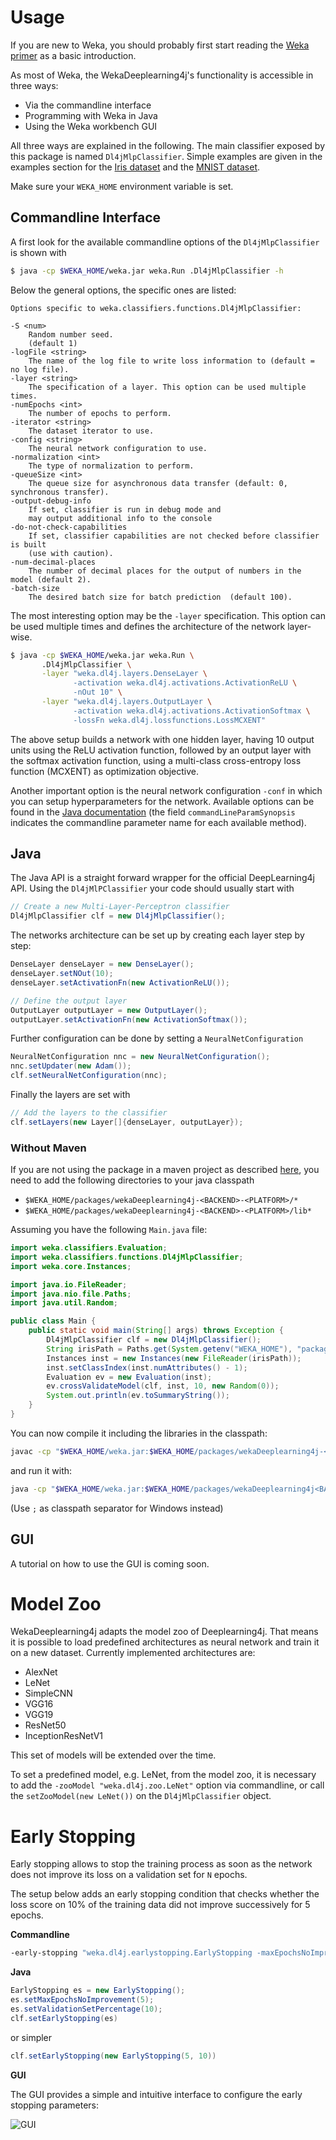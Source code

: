 # Usage
If you are new to Weka, you should probably first start reading the [Weka primer](https://weka.wikispaces.com/Primer) as a basic introduction.

As most of Weka, the WekaDeeplearning4j's functionality is accessible in three ways:

- Via the commandline interface
- Programming with Weka in Java
- Using the Weka workbench GUI

All three ways are explained in the following. The main classifier exposed by this package is named `Dl4jMlpClassifier`.
Simple examples are given in the examples section for the [Iris dataset](examples/classifying-iris) and the [MNIST dataset](examples/classifying-mnist).

Make sure your `WEKA_HOME` environment variable is set.
## Commandline Interface
A first look for the available commandline options of the `Dl4jMlpClassifier` is shown with
```bash
$ java -cp $WEKA_HOME/weka.jar weka.Run .Dl4jMlpClassifier -h
```
Below the general options, the specific ones are listed:
```
Options specific to weka.classifiers.functions.Dl4jMlpClassifier:

-S <num>
	Random number seed.
	(default 1)
-logFile <string>
	The name of the log file to write loss information to (default = no log file).
-layer <string>
	The specification of a layer. This option can be used multiple times.
-numEpochs <int>
	The number of epochs to perform.
-iterator <string>
	The dataset iterator to use.
-config <string>
	The neural network configuration to use.
-normalization <int>
	The type of normalization to perform.
-queueSize <int>
	The queue size for asynchronous data transfer (default: 0, synchronous transfer).
-output-debug-info
	If set, classifier is run in debug mode and
	may output additional info to the console
-do-not-check-capabilities
	If set, classifier capabilities are not checked before classifier is built
	(use with caution).
-num-decimal-places
	The number of decimal places for the output of numbers in the model (default 2).
-batch-size
	The desired batch size for batch prediction  (default 100).
```

The most interesting option may be the `-layer` specification. This option can be used multiple times and defines the architecture of the network layer-wise. 

```bash
$ java -cp $WEKA_HOME/weka.jar weka.Run \
       .Dl4jMlpClassifier \
       -layer "weka.dl4j.layers.DenseLayer \
              -activation weka.dl4j.activations.ActivationReLU \
              -nOut 10" \
       -layer "weka.dl4j.layers.OutputLayer \
              -activation weka.dl4j.activations.ActivationSoftmax \
              -lossFn weka.dl4j.lossfunctions.LossMCXENT" 
```
The above setup builds a network with one hidden layer, having 10 output units using the ReLU activation function, followed by an output layer with the softmax activation function, using a multi-class cross-entropy loss function (MCXENT) as optimization objective.

Another important option is the neural network configuration `-conf` in which you can setup hyperparameters for the network. Available options can be found in the [Java documentation](https://waikato.github.io/wekaDeeplearning4j/doc/weka/dl4j/NeuralNetConfiguration.html) (the field `commandLineParamSynopsis` indicates the commandline parameter name for each available method).


## Java
The Java API is a straight forward wrapper for the official DeepLearning4j API. Using the `Dl4jMlPClassifier` your code should usually start with
```java
// Create a new Multi-Layer-Perceptron classifier
Dl4jMlpClassifier clf = new Dl4jMlpClassifier();
```

The networks architecture can be set up by creating each layer step by step:
```java
DenseLayer denseLayer = new DenseLayer();
denseLayer.setNOut(10);
denseLayer.setActivationFn(new ActivationReLU());

// Define the output layer
OutputLayer outputLayer = new OutputLayer();
outputLayer.setActivationFn(new ActivationSoftmax());
```

Further configuration can be done by setting a `NeuralNetConfiguration`
```java
NeuralNetConfiguration nnc = new NeuralNetConfiguration();
nnc.setUpdater(new Adam());
clf.setNeuralNetConfiguration(nnc);
```

Finally the layers are set with
```java
// Add the layers to the classifier
clf.setLayers(new Layer[]{denseLayer, outputLayer});
```

### Without Maven
If you are not using the package in a maven project as described [here](install#using-wekadeeplearning4j-in-a-maven-project), you need to add the following directories to your java classpath

- `$WEKA_HOME/packages/wekaDeeplearning4j-<BACKEND>-<PLATFORM>/*`
- `$WEKA_HOME/packages/wekaDeeplearning4j-<BACKEND>-<PLATFORM>/lib*`

Assuming you have the following `Main.java` file:
```java
import weka.classifiers.Evaluation;
import weka.classifiers.functions.Dl4jMlpClassifier;
import weka.core.Instances;

import java.io.FileReader;
import java.nio.file.Paths;
import java.util.Random;

public class Main {
    public static void main(String[] args) throws Exception {
        Dl4jMlpClassifier clf = new Dl4jMlpClassifier();
        String irisPath = Paths.get(System.getenv("WEKA_HOME"), "packages", "wekaDeeplearning4j-<BACKEND>-<PLATFORM>", "datasets", "nominal", "iris.arff").toString();
        Instances inst = new Instances(new FileReader(irisPath));
        inst.setClassIndex(inst.numAttributes() - 1);
        Evaluation ev = new Evaluation(inst);
        ev.crossValidateModel(clf, inst, 10, new Random(0));
        System.out.println(ev.toSummaryString());
    }
}
```

You can now compile it including the libraries in the classpath:
```bash
javac -cp "$WEKA_HOME/weka.jar:$WEKA_HOME/packages/wekaDeeplearning4j-<BACKEND>-<PLATFORM>/*:$WEKA_HOME/packages/wekaDeeplearning4j-<BACKEND>-<PLATFORM>/lib/*" Main.java
```
and run it with:
```bash
java -cp "$WEKA_HOME/weka.jar:$WEKA_HOME/packages/wekaDeeplearning4j<BACKEND>-<PLATFORM>/*:$WEKA_HOME/packages/wekaDeeplearning4j<BACKEND>-<PLATFORM>/lib/*:." Main
```

(Use `;` as classpath separator for Windows instead) 

## GUI
A tutorial on how to use the GUI is coming soon.

# Model Zoo
WekaDeeplearning4j adapts the model zoo of Deeplearning4j. That means it is possible to load predefined architectures as neural network and train it on a new dataset. Currently implemented architectures are:

- AlexNet
- LeNet
- SimpleCNN
- VGG16
- VGG19
- ResNet50
- InceptionResNetV1

This set of models will be extended over the time.

To set a predefined model, e.g. LeNet, from the model zoo, it is necessary to add the `-zooModel "weka.dl4j.zoo.LeNet"` option via commandline, or call the `setZooModel(new LeNet())` on the `Dl4jMlpClassifier` object.

# Early Stopping
Early stopping allows to stop the training process as soon as the network does not improve its loss on a validation set for `N` epochs. 

The setup below adds an early stopping condition that checks whether the loss score on 10% of the training data did not improve successively for 5 epochs.

**Commandline**
```bash
-early-stopping "weka.dl4j.earlystopping.EarlyStopping -maxEpochsNoImprovement 5 -valPercentage 10"
```

**Java**
```java
EarlyStopping es = new EarlyStopping();
es.setMaxEpochsNoImprovement(5);
es.setValidationSetPercentage(10);
clf.setEarlyStopping(es)
```
or simpler
```java
clf.setEarlyStopping(new EarlyStopping(5, 10))
```
**GUI**

The GUI provides a simple and intuitive interface to configure the early stopping parameters:

![GUI](../img/early-stopping.png)
